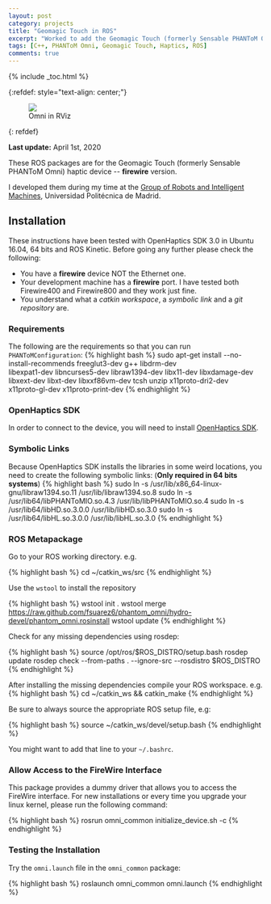 ```yaml
---
layout: post
category: projects
title: "Geomagic Touch in ROS"
excerpt: "Worked to add the Geomagic Touch (formerly Sensable PHANToM Omni) haptic device into ROS. Created robot description, tweaked meshes and physical properties."
tags: [C++, PHANToM Omni, Geomagic Touch, Haptics, ROS]
comments: true
---
```

{% include _toc.html %}

{:refdef: style="text-align: center;"}
<figure>
  <img src="https://raw.github.com/fsuarez6/phantom_omni/hydro-devel/omni_description/resources/OmniRviz.png">
  <figcaption>Omni in RViz</figcaption>
</figure>
{: refdef}

**Last update:** April 1st, 2020

These ROS packages are for the Geomagic Touch (formerly Sensable PHANToM Omni) haptic device -- **firewire** version.

I developed them during my time at the [Group of Robots and Intelligent Machines](http://www.romin.upm.es/), Universidad Politécnica de Madrid.

## Installation

These instructions have been tested with OpenHaptics SDK 3.0 in Ubuntu 16.04, 64 bits and ROS Kinetic.
Before going any further please check the following: 

  * You have a **firewire** device NOT the Ethernet one.
  * Your development machine has a **firewire** port. I have tested both Firewire400 and Firewire800 and they work just fine.
  * You understand what a *catkin workspace*, a *symbolic link* and a *git repository* are.

### Requirements
The following are the requirements so that you can run `PHANToMConfiguration`: 
{% highlight bash %}
sudo apt-get install --no-install-recommends freeglut3-dev g++ libdrm-dev \
libexpat1-dev libncurses5-dev libraw1394-dev libx11-dev libxdamage-dev    \
libxext-dev libxt-dev libxxf86vm-dev tcsh unzip x11proto-dri2-dev         \
x11proto-gl-dev x11proto-print-dev
{% endhighlight %}

### OpenHaptics SDK
In order to connect to the device, you will need to install [OpenHaptics SDK](http://www.dentsable.com/products-openhaptics-toolkit.htm).

### Symbolic Links
Because OpenHaptics SDK installs the libraries in some weird locations, you need to create the following symbolic links: (**Only required in 64 bits systems**)
{% highlight bash %}
sudo ln -s /usr/lib/x86_64-linux-gnu/libraw1394.so.11 /usr/lib/libraw1394.so.8
sudo ln -s /usr/lib64/libPHANToMIO.so.4.3 /usr/lib/libPHANToMIO.so.4
sudo ln -s /usr/lib64/libHD.so.3.0.0 /usr/lib/libHD.so.3.0
sudo ln -s /usr/lib64/libHL.so.3.0.0 /usr/lib/libHL.so.3.0
{% endhighlight %}

### ROS Metapackage

Go to your ROS working directory. e.g.

{% highlight bash %}
cd ~/catkin_ws/src
{% endhighlight %}

Use the `wstool` to install the repository

{% highlight bash %}
wstool init .
wstool merge https://raw.github.com/fsuarez6/phantom_omni/hydro-devel/phantom_omni.rosinstall
wstool update
{% endhighlight %}

Check for any missing dependencies using rosdep:

{% highlight bash %}
source /opt/ros/$ROS_DISTRO/setup.bash
rosdep update
rosdep check --from-paths . --ignore-src --rosdistro $ROS_DISTRO
{% endhighlight %}


After installing the missing dependencies compile your ROS workspace. e.g.
{% highlight bash %}
cd ~/catkin_ws && catkin_make
{% endhighlight %}

Be sure to always source the appropriate ROS setup file, e.g:

{% highlight bash %}
source ~/catkin_ws/devel/setup.bash
{% endhighlight %}

You might want to add that line to your `~/.bashrc`.

### Allow Access to the FireWire Interface

This package provides a dummy driver that allows you to access the 
FireWire interface. For new installations or every time you upgrade your linux kernel, please run the following command:

{% highlight bash %}
rosrun omni_common initialize_device.sh -c
{% endhighlight %}

### Testing the Installation

Try the `omni.launch` file in the `omni_common` package:

{% highlight bash %}
roslaunch omni_common omni.launch
{% endhighlight %}
